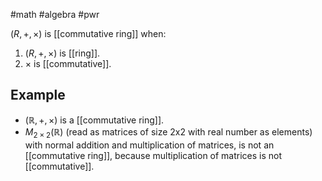#math #algebra #pwr 

$(R, +, \times)$ is [[commutative ring]] when:
1. $(R, +, \times)$ is [[ring]].
2. $\times$ is [[commutative]].

## Example
- $(\mathbb{R}, +, \times)$ is a [[commutative ring]].
- $M_{2 \times 2}(\mathbb{R})$ (read as matrices of size 2x2 with real number as elements) with normal addition and multiplication of matrices, is not an [[commutative ring]], because multiplication of matrices is not [[commutative]].
  
  